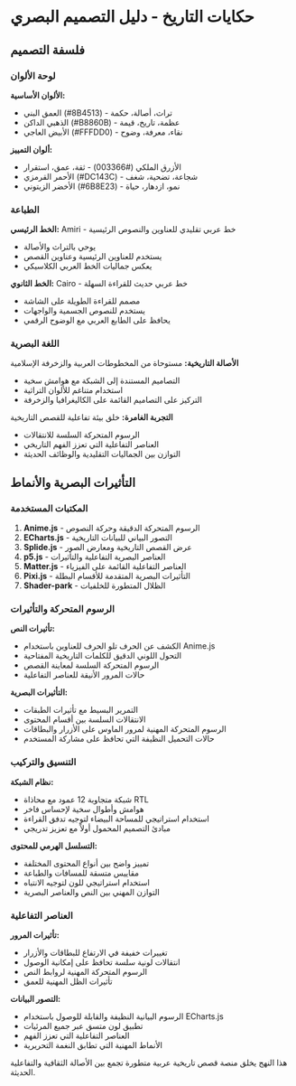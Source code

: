 # حكايات التاريخ - دليل التصميم البصري

## فلسفة التصميم

### لوحة الألوان
**الألوان الأساسية:**
- العمق البني (#8B4513) - تراث، أصالة، حكمة
- الذهبي الداكن (#B8860B) - عظمة، تاريخ، قيمة
- الأبيض العاجي (#FFFDD0) - نقاء، معرفة، وضوح

**ألوان التمييز:**
- الأزرق الملكي (#003366) - ثقة، عمق، استقرار
- الأحمر القرمزي (#DC143C) - شجاعة، تضحية، شغف
- الأخضر الزيتوني (#6B8E23) - نمو، ازدهار، حياة

### الطباعة
**الخط الرئيسي:** Amiri - خط عربي تقليدي للعناوين والنصوص الرئيسية
- يوحي بالتراث والأصالة
- يستخدم للعناوين الرئيسية وعناوين القصص
- يعكس جماليات الخط العربي الكلاسيكي

**الخط الثانوي:** Cairo - خط عربي حديث للقراءة السهلة
- مصمم للقراءة الطويلة على الشاشة
- يستخدم للنصوص الجسمية والواجهات
- يحافظ على الطابع العربي مع الوضوح الرقمي

### اللغة البصرية
**الأصالة التاريخية:** مستوحاة من المخطوطات العربية والزخرفة الإسلامية
- التصاميم المستندة إلى الشبكة مع هوامش سخية
- استخدام متناغم للألوان التراثية
- التركيز على التصاميم القائمة على الكاليغرافيا والزخرفة

**التجربة الغامرة:** خلق بيئة تفاعلية للقصص التاريخية
- الرسوم المتحركة السلسة للانتقالات
- العناصر التفاعلية التي تعزز الفهم التاريخي
- التوازن بين الجماليات التقليدية والوظائف الحديثة

## التأثيرات البصرية والأنماط

### المكتبات المستخدمة
1. **Anime.js** - الرسوم المتحركة الدقيقة وحركة النصوص
2. **ECharts.js** - التصور البياني للبيانات التاريخية
3. **Splide.js** - عرض القصص التاريخية ومعارض الصور
4. **p5.js** - العناصر البصرية التفاعلية والتأثيرات
5. **Matter.js** - العناصر التفاعلية القائمة على الفيزياء
6. **Pixi.js** - التأثيرات البصرية المتقدمة للأقسام البطلة
7. **Shader-park** - الظلال المتطورة للخلفيات

### الرسوم المتحركة والتأثيرات
**تأثيرات النص:**
- الكشف عن الحرف تلو الحرف للعناوين باستخدام Anime.js
- التحول اللوني الدقيق للكلمات التاريخية المفتاحية
- الرسوم المتحركة السلسة لمعاينة القصص
- حالات المرور الأنيقة للعناصر التفاعلية

**التأثيرات البصرية:**
- التمرير البسيط مع تأثيرات الطبقات
- الانتقالات السلسة بين أقسام المحتوى
- الرسوم المتحركة المهنية لمرور الماوس على الأزرار والبطاقات
- حالات التحميل النظيفة التي تحافظ على مشاركة المستخدم

### التنسيق والتركيب
**نظام الشبكة:**
- شبكة متجاوبة 12 عمود مع محاذاة RTL
- هوامش وأطوال سخية لإحساس فاخر
- استخدام استراتيجي للمساحة البيضاء لتوجيه تدفق القراءة
- مبادئ التصميم المحمول أولاً مع تعزيز تدريجي

**التسلسل الهرمي للمحتوى:**
- تمييز واضح بين أنواع المحتوى المختلفة
- مقاييس متسقة للمسافات والطباعة
- استخدام استراتيجي للون لتوجيه الانتباه
- التوازن المهني بين النص والعناصر البصرية

### العناصر التفاعلية
**تأثيرات المرور:**
- تغييرات خفيفة في الارتفاع للبطاقات والأزرار
- انتقالات لونية سلسة تحافظ على إمكانية الوصول
- الرسوم المتحركة المهنية لروابط النص
- تأثيرات الظل المهنية للعمق

**التصور البيانات:**
- الرسوم البيانية النظيفة والقابلة للوصول باستخدام ECharts.js
- تطبيق لون متسق عبر جميع المرئيات
- العناصر التفاعلية التي تعزز الفهم
- الأنماط المهنية التي تطابق النغمة التحريرية

هذا النهج يخلق منصة قصص تاريخية عربية متطورة تجمع بين الأصالة الثقافية والتفاعلية الحديثة.